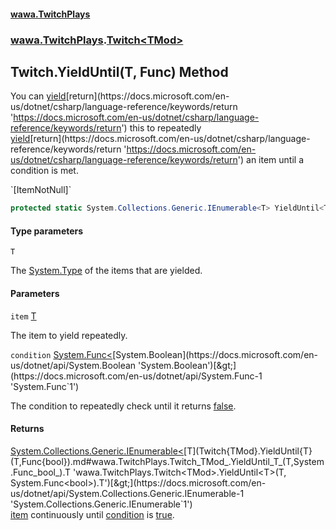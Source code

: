 #### [wawa.TwitchPlays](index.md 'index')
### [wawa.TwitchPlays](wawa.TwitchPlays.md 'wawa.TwitchPlays').[Twitch&lt;TMod&gt;](Twitch{TMod}.md 'wawa.TwitchPlays.Twitch<TMod>')

## Twitch<TMod>.YieldUntil<T>(T, Func<bool>) Method

You can [yield](https://docs.microsoft.com/en-us/dotnet/csharp/language-reference/keywords/yield 'https://docs.microsoft.com/en-us/dotnet/csharp/language-reference/keywords/yield')[return](https://docs.microsoft.com/en-us/dotnet/csharp/language-reference/keywords/return 'https://docs.microsoft.com/en-us/dotnet/csharp/language-reference/keywords/return') this to repeatedly  
[yield](https://docs.microsoft.com/en-us/dotnet/csharp/language-reference/keywords/yield 'https://docs.microsoft.com/en-us/dotnet/csharp/language-reference/keywords/yield')[return](https://docs.microsoft.com/en-us/dotnet/csharp/language-reference/keywords/return 'https://docs.microsoft.com/en-us/dotnet/csharp/language-reference/keywords/return') an item until a condition is met.  
<p/>`[ItemNotNull]`

```csharp
protected static System.Collections.Generic.IEnumerable<T> YieldUntil<T>(T item, System.Func<bool> condition);
```
#### Type parameters

<a name='wawa.TwitchPlays.Twitch_TMod_.YieldUntil_T_(T,System.Func_bool_).T'></a>

`T`

The [System.Type](https://docs.microsoft.com/en-us/dotnet/api/System.Type 'System.Type') of the items that are yielded.
#### Parameters

<a name='wawa.TwitchPlays.Twitch_TMod_.YieldUntil_T_(T,System.Func_bool_).item'></a>

`item` [T](Twitch{TMod}.YieldUntil{T}(T,Func{bool}).md#wawa.TwitchPlays.Twitch_TMod_.YieldUntil_T_(T,System.Func_bool_).T 'wawa.TwitchPlays.Twitch<TMod>.YieldUntil<T>(T, System.Func<bool>).T')

The item to yield repeatedly.

<a name='wawa.TwitchPlays.Twitch_TMod_.YieldUntil_T_(T,System.Func_bool_).condition'></a>

`condition` [System.Func&lt;](https://docs.microsoft.com/en-us/dotnet/api/System.Func-1 'System.Func`1')[System.Boolean](https://docs.microsoft.com/en-us/dotnet/api/System.Boolean 'System.Boolean')[&gt;](https://docs.microsoft.com/en-us/dotnet/api/System.Func-1 'System.Func`1')

The condition to repeatedly check until it returns [false](https://docs.microsoft.com/en-us/dotnet/csharp/language-reference/builtin-types/bool 'https://docs.microsoft.com/en-us/dotnet/csharp/language-reference/builtin-types/bool').

#### Returns
[System.Collections.Generic.IEnumerable&lt;](https://docs.microsoft.com/en-us/dotnet/api/System.Collections.Generic.IEnumerable-1 'System.Collections.Generic.IEnumerable`1')[T](Twitch{TMod}.YieldUntil{T}(T,Func{bool}).md#wawa.TwitchPlays.Twitch_TMod_.YieldUntil_T_(T,System.Func_bool_).T 'wawa.TwitchPlays.Twitch<TMod>.YieldUntil<T>(T, System.Func<bool>).T')[&gt;](https://docs.microsoft.com/en-us/dotnet/api/System.Collections.Generic.IEnumerable-1 'System.Collections.Generic.IEnumerable`1')  
[item](Twitch{TMod}.YieldUntil{T}(T,Func{bool}).md#wawa.TwitchPlays.Twitch_TMod_.YieldUntil_T_(T,System.Func_bool_).item 'wawa.TwitchPlays.Twitch<TMod>.YieldUntil<T>(T, System.Func<bool>).item') continuously until [condition](Twitch{TMod}.YieldUntil{T}(T,Func{bool}).md#wawa.TwitchPlays.Twitch_TMod_.YieldUntil_T_(T,System.Func_bool_).condition 'wawa.TwitchPlays.Twitch<TMod>.YieldUntil<T>(T, System.Func<bool>).condition') is [true](https://docs.microsoft.com/en-us/dotnet/csharp/language-reference/builtin-types/bool 'https://docs.microsoft.com/en-us/dotnet/csharp/language-reference/builtin-types/bool').